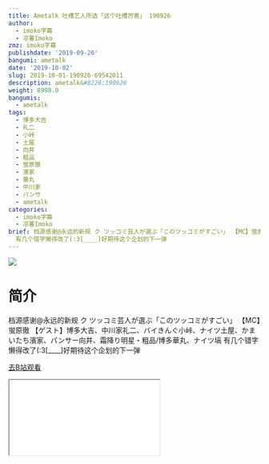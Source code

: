 ```yaml
---
title: Ametalk 吐槽艺人所选「这个吐槽厉害」 190926
author:
  - imoko字幕
  - 凉薯Imoko
zmz: imoko字幕
publishdate: '2019-09-26'
bangumi: ametalk
date: '2019-10-02'
slug: 2019-10-01-190926-69542011
description: ametalk&#8226;190926
weight: 8998.0
bangumis:
  - ametalk
tags:
  - 博多大吉
  - 礼二
  - 小峠
  - 土屋
  - 向井
  - 粗品
  - 蛍原徹
  - 濱家
  - 華丸
  - 中川家
  - パンサ
  - ametalk
categories:
  - imoko字幕
  - 凉薯Imoko
brief: 档源感谢@永远的新规 ク ツッコミ芸人が選ぶ「このツッコミがすごい」 【MC】蛍原徹 【ゲスト】博多大吉、中川家礼二、バイきんぐ小峠、ナイツ土屋、かまいたち濱家、パンサー向井、霜降り明星・粗品/博多華丸、ナイツ塙
  有几个错字懒得改了(:3[____]好期待这个企划的下一弹
---
```

![](https://raw.githubusercontent.com/tcgriffith/owaraisite/master/static/tmpimg/4bde08e22ca6d8152e97c713ab7dd95356518933.jpg.480.jpg)
# 简介  
档源感谢@永远的新规
ク ツッコミ芸人が選ぶ「このツッコミがすごい」 
【MC】蛍原徹 【ゲスト】博多大吉、中川家礼二、バイきんぐ小峠、ナイツ土屋、かまいたち濱家、パンサー向井、霜降り明星・粗品/博多華丸、ナイツ塙
有几个错字懒得改了(:3[____]好期待这个企划的下一弹  

[去B站观看](https://www.bilibili.com/video/av69542011/)
<div class ="resp-container"><iframe class="testiframe" src="//player.bilibili.com/player.html?aid=69542011"", scrolling="no", allowfullscreen="true" > </iframe></div> 
